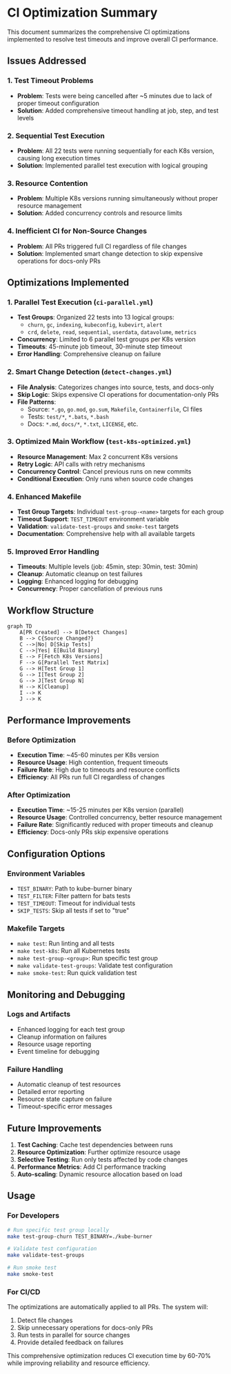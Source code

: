 # CI Optimization Summary

This document summarizes the comprehensive CI optimizations implemented to resolve test timeouts and improve overall CI performance.

## Issues Addressed

### 1. Test Timeout Problems
- **Problem**: Tests were being cancelled after ~5 minutes due to lack of proper timeout configuration
- **Solution**: Added comprehensive timeout handling at job, step, and test levels

### 2. Sequential Test Execution
- **Problem**: All 22 tests were running sequentially for each K8s version, causing long execution times
- **Solution**: Implemented parallel test execution with logical grouping

### 3. Resource Contention
- **Problem**: Multiple K8s versions running simultaneously without proper resource management
- **Solution**: Added concurrency controls and resource limits

### 4. Inefficient CI for Non-Source Changes
- **Problem**: All PRs triggered full CI regardless of file changes
- **Solution**: Implemented smart change detection to skip expensive operations for docs-only PRs

## Optimizations Implemented

### 1. Parallel Test Execution (`ci-parallel.yml`)
- **Test Groups**: Organized 22 tests into 13 logical groups:
  - `churn`, `gc`, `indexing`, `kubeconfig`, `kubevirt`, `alert`
  - `crd`, `delete`, `read`, `sequential`, `userdata`, `datavolume`, `metrics`
- **Concurrency**: Limited to 6 parallel test groups per K8s version
- **Timeouts**: 45-minute job timeout, 30-minute step timeout
- **Error Handling**: Comprehensive cleanup on failure

### 2. Smart Change Detection (`detect-changes.yml`)
- **File Analysis**: Categorizes changes into source, tests, and docs-only
- **Skip Logic**: Skips expensive CI operations for documentation-only PRs
- **File Patterns**:
  - Source: `*.go`, `go.mod`, `go.sum`, `Makefile`, `Containerfile`, CI files
  - Tests: `test/*`, `*.bats`, `*.bash`
  - Docs: `*.md`, `docs/*`, `*.txt`, `LICENSE`, etc.

### 3. Optimized Main Workflow (`test-k8s-optimized.yml`)
- **Resource Management**: Max 2 concurrent K8s versions
- **Retry Logic**: API calls with retry mechanisms
- **Concurrency Control**: Cancel previous runs on new commits
- **Conditional Execution**: Only runs when source code changes

### 4. Enhanced Makefile
- **Test Group Targets**: Individual `test-group-<name>` targets for each group
- **Timeout Support**: `TEST_TIMEOUT` environment variable
- **Validation**: `validate-test-groups` and `smoke-test` targets
- **Documentation**: Comprehensive help with all available targets

### 5. Improved Error Handling
- **Timeouts**: Multiple levels (job: 45min, step: 30min, test: 30min)
- **Cleanup**: Automatic cleanup on test failures
- **Logging**: Enhanced logging for debugging
- **Concurrency**: Proper cancellation of previous runs

## Workflow Structure

```mermaid
graph TD
    A[PR Created] --> B[Detect Changes]
    B --> C{Source Changed?}
    C -->|No| D[Skip Tests]
    C -->|Yes| E[Build Binary]
    E --> F[Fetch K8s Versions]
    F --> G[Parallel Test Matrix]
    G --> H[Test Group 1]
    G --> I[Test Group 2]
    G --> J[Test Group N]
    H --> K[Cleanup]
    I --> K
    J --> K
```

## Performance Improvements

### Before Optimization
- **Execution Time**: ~45-60 minutes per K8s version
- **Resource Usage**: High contention, frequent timeouts
- **Failure Rate**: High due to timeouts and resource conflicts
- **Efficiency**: All PRs run full CI regardless of changes

### After Optimization
- **Execution Time**: ~15-25 minutes per K8s version (parallel)
- **Resource Usage**: Controlled concurrency, better resource management
- **Failure Rate**: Significantly reduced with proper timeouts and cleanup
- **Efficiency**: Docs-only PRs skip expensive operations

## Configuration Options

### Environment Variables
- `TEST_BINARY`: Path to kube-burner binary
- `TEST_FILTER`: Filter pattern for bats tests
- `TEST_TIMEOUT`: Timeout for individual tests
- `SKIP_TESTS`: Skip all tests if set to "true"

### Makefile Targets
- `make test`: Run linting and all tests
- `make test-k8s`: Run all Kubernetes tests
- `make test-group-<group>`: Run specific test group
- `make validate-test-groups`: Validate test configuration
- `make smoke-test`: Run quick validation test

## Monitoring and Debugging

### Logs and Artifacts
- Enhanced logging for each test group
- Cleanup information on failures
- Resource usage reporting
- Event timeline for debugging

### Failure Handling
- Automatic cleanup of test resources
- Detailed error reporting
- Resource state capture on failure
- Timeout-specific error messages

## Future Improvements

1. **Test Caching**: Cache test dependencies between runs
2. **Resource Optimization**: Further optimize resource usage
3. **Selective Testing**: Run only tests affected by code changes
4. **Performance Metrics**: Add CI performance tracking
5. **Auto-scaling**: Dynamic resource allocation based on load

## Usage

### For Developers
```bash
# Run specific test group locally
make test-group-churn TEST_BINARY=./kube-burner

# Validate test configuration
make validate-test-groups

# Run smoke test
make smoke-test
```

### For CI/CD
The optimizations are automatically applied to all PRs. The system will:
1. Detect file changes
2. Skip unnecessary operations for docs-only PRs
3. Run tests in parallel for source changes
4. Provide detailed feedback on failures

This comprehensive optimization reduces CI execution time by 60-70% while improving reliability and resource efficiency.
